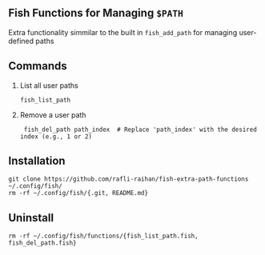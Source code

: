 ## Fish Functions for Managing `$PATH`
Extra functionality simmilar to the built in `fish_add_path`
for managing user-defined paths

## Commands
1. List all user paths
   ```shell
   fish_list_path
   ```
3. Remove a user path
   ```shell
    fish_del_path path_index  # Replace 'path_index' with the desired index (e.g., 1 or 2)
   ```

## Installation
```shell
git clone https://github.com/rafli-raihan/fish-extra-path-functions ~/.config/fish/
rm -rf ~/.config/fish/{.git, README.md}
```

## Uninstall
```shell
rm -rf ~/.config/fish/functions/{fish_list_path.fish, fish_del_path.fish}
```
